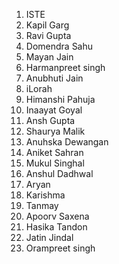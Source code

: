 1. ISTE
2. Kapil Garg
3. Ravi Gupta
4. Domendra Sahu
5. Mayan Jain
6. Harmanpreet singh
7. Anubhuti Jain
8. iLorah
9. Himanshi Pahuja
10. Inaayat Goyal
11. Ansh Gupta
12. Shaurya Malik
13. Anuhska Dewangan
14. Aniket Sahran
15. Mukul Singhal
16. Anshul Dadhwal
17. Aryan
18. Karishma
19. Tanmay
20. Apoorv Saxena
21. Hasika Tandon
22. Jatin Jindal
23. Orampreet singh
